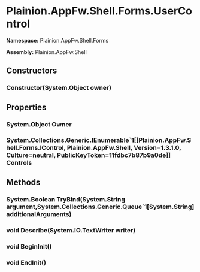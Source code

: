 
# Plainion.AppFw.Shell.Forms.UserControl

**Namespace:** Plainion.AppFw.Shell.Forms

**Assembly:** Plainion.AppFw.Shell


## Constructors

### Constructor(System.Object owner)


## Properties

### System.Object Owner

### System.Collections.Generic.IEnumerable`1[[Plainion.AppFw.Shell.Forms.IControl, Plainion.AppFw.Shell, Version=1.3.1.0, Culture=neutral, PublicKeyToken=11fdbc7b87b9a0de]] Controls


## Methods

### System.Boolean TryBind(System.String argument,System.Collections.Generic.Queue`1[System.String] additionalArguments)

### void Describe(System.IO.TextWriter writer)

### void BeginInit()

### void EndInit()

